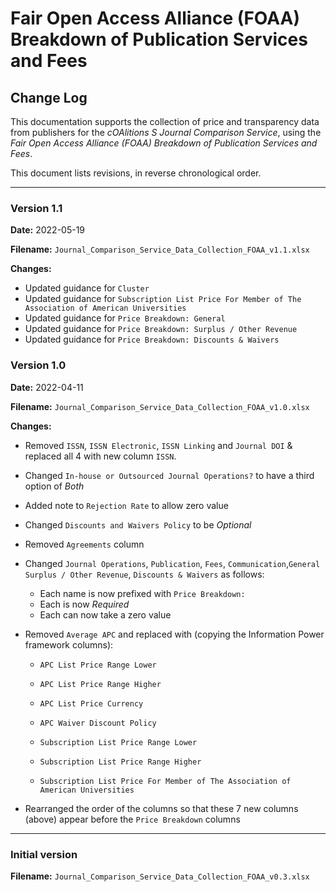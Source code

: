 # Fair Open Access Alliance (FOAA) Breakdown of Publication Services and Fees

## Change Log

This documentation supports the collection of price and transparency data from publishers for the *cOAlitions S Journal Comparison Service*, using the *Fair Open Access Alliance (FOAA) Breakdown of Publication Services and Fees*.

This document lists revisions, in reverse chronological order.

***

### Version 1.1

**Date:** 2022-05-19

**Filename:** `Journal_Comparison_Service_Data_Collection_FOAA_v1.1.xlsx`

**Changes:**

* Updated guidance for `Cluster`
* Updated guidance for `Subscription List Price For Member of The Association of American Universities`
* Updated guidance for `Price Breakdown: General`
* Updated guidance for `Price Breakdown: Surplus / Other Revenue`
* Updated guidance for `Price Breakdown: Discounts & Waivers`

### Version 1.0

**Date:** 2022-04-11

**Filename:** `Journal_Comparison_Service_Data_Collection_FOAA_v1.0.xlsx`

**Changes:**

* Removed `ISSN`, `ISSN Electronic`, `ISSN Linking` and `Journal DOI` & replaced all 4 with new column `ISSN`.
* Changed `In-house or Outsourced Journal Operations?` to have a third option of *Both*
* Added note to `Rejection Rate` to allow zero value
* Changed `Discounts and Waivers Policy` to be *Optional*
* Removed `Agreements` column
* Changed `Journal Operations`, `Publication`, `Fees`, `Communication`,`General` `Surplus / Other Revenue`, `Discounts & Waivers` as follows:
  * Each name is now prefixed with `Price Breakdown:`
  * Each is now *Required*
  * Each can now take a zero value

* Removed `Average APC` and replaced with (copying the Information Power framework columns):

  *  `APC List Price Range Lower` 

  *  `APC List Price Range Higher` 

  *  `APC List Price Currency` 

  *  `APC Waiver Discount Policy` 

  *  `Subscription List Price Range Lower` 

  *  `Subscription List Price Range Higher` 

  *  `Subscription List Price For Member of The Association of American Universities` 

* Rearranged the order of the columns so that these 7 new columns (above) appear before the `Price Breakdown` columns



***

### Initial version

**Filename:** `Journal_Comparison_Service_Data_Collection_FOAA_v0.3.xlsx`
